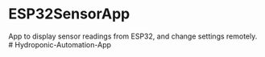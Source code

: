 # ESP32SensorApp
App to display sensor readings from ESP32, and change settings remotely.
#   H y d r o p o n i c - A u t o m a t i o n - A p p  
 